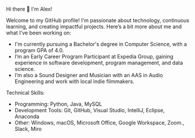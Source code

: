 Hi there 👋 I'm Alex!

Welcome to my GitHub profile! I'm passionate about technology, continuous learning, and creating impactful projects. Here’s a bit more about me and what I’ve been working on:

  * I'm currently pursuing a Bachelor's degree in Computer Science, with a program GPA of 4.0.
  * I’m an Early Career Program Participant at Expedia Group, gaining experience in software development, program management, and data science.
  * I’m also a Sound Designer and Musician with an AAS in Audio Engineering and work with local indie filmmakers.
    
  Technical Skills:

  * Programming: Python, Java, MySQL
  * Development Tools: Git, GitHub, Visual Studio, IntelliJ, Eclipse, Anaconda
  * Other: Windows, macOS, Microsoft Office, Google Workspace, Zoom., Slack, Miro

<!---
alexcoover/alexcoover is a ✨ special ✨ repository because its `README.md` (this file) appears on your GitHub profile.
You can click the Preview link to take a look at your changes.
--->

